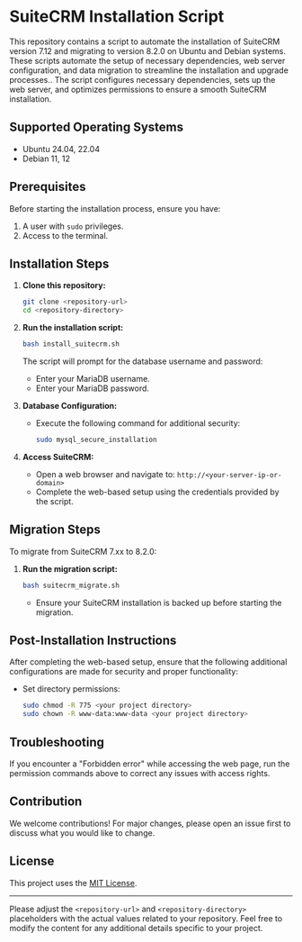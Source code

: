 # SuiteCRM Installation Script

This repository contains a script to automate the installation of SuiteCRM version 7.12 and migrating to version 8.2.0 on Ubuntu and Debian systems. These scripts automate the setup of necessary dependencies, web server configuration, and data migration to streamline the installation and upgrade processes.. 
The script configures necessary dependencies, sets up the web server, and optimizes permissions to ensure a smooth SuiteCRM installation.


## Supported Operating Systems

- Ubuntu 24.04, 22.04
- Debian 11, 12

## Prerequisites

Before starting the installation process, ensure you have:

1. A user with `sudo` privileges.
2. Access to the terminal.

## Installation Steps

1. **Clone this repository:**
   ```bash
   git clone <repository-url>
   cd <repository-directory>
   ```

2. **Run the installation script:**
   ```bash
   bash install_suitecrm.sh
   ```

   The script will prompt for the database username and password:
   - Enter your MariaDB username.
   - Enter your MariaDB password.

3. **Database Configuration:**
   - Execute the following command for additional security:
     ```bash
     sudo mysql_secure_installation
     ```
4. **Access SuiteCRM:**
   - Open a web browser and navigate to: `http://<your-server-ip-or-domain>`
   - Complete the web-based setup using the credentials provided by the script.
   
## Migration Steps

To migrate from SuiteCRM 7.xx to 8.2.0:

1. **Run the migration script:**
   ```bash
   bash suitecrm_migrate.sh
   ```

   - Ensure your SuiteCRM installation is backed up before starting the migration.

## Post-Installation Instructions

After completing the web-based setup, ensure that the following additional configurations are made for security and proper functionality:

- Set directory permissions:
  ```bash
  sudo chmod -R 775 <your project directory>
  sudo chown -R www-data:www-data <your project directory>
  ```

## Troubleshooting

If you encounter a "Forbidden error" while accessing the web page, run the permission commands above to correct any issues with access rights.

## Contribution

We welcome contributions! For major changes, please open an issue first to discuss what you would like to change.

## License

This project uses the [MIT License](LICENSE).

---

Please adjust the `<repository-url>` and `<repository-directory>` placeholders with the actual values related to your repository. Feel free to modify the content for any additional details specific to your project.
